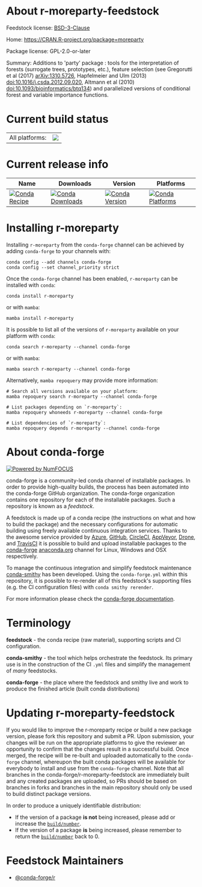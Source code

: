 About r-moreparty-feedstock
===========================

Feedstock license: [BSD-3-Clause](https://github.com/conda-forge/r-moreparty-feedstock/blob/main/LICENSE.txt)

Home: https://CRAN.R-project.org/package=moreparty

Package license: GPL-2.0-or-later

Summary: Additions to 'party' package : tools for the interpretation of forests (surrogate trees, prototypes, etc.), feature selection (see Gregorutti et al (2017) <arXiv:1310.5726>, Hapfelmeier and Ulm (2013) <doi:10.1016/j.csda.2012.09.020>, Altmann et al (2010) <doi:10.1093/bioinformatics/btq134>) and parallelized versions of conditional forest and variable importance functions.

Current build status
====================


<table><tr><td>All platforms:</td>
    <td>
      <a href="https://dev.azure.com/conda-forge/feedstock-builds/_build/latest?definitionId=16429&branchName=main">
        <img src="https://dev.azure.com/conda-forge/feedstock-builds/_apis/build/status/r-moreparty-feedstock?branchName=main">
      </a>
    </td>
  </tr>
</table>

Current release info
====================

| Name | Downloads | Version | Platforms |
| --- | --- | --- | --- |
| [![Conda Recipe](https://img.shields.io/badge/recipe-r--moreparty-green.svg)](https://anaconda.org/conda-forge/r-moreparty) | [![Conda Downloads](https://img.shields.io/conda/dn/conda-forge/r-moreparty.svg)](https://anaconda.org/conda-forge/r-moreparty) | [![Conda Version](https://img.shields.io/conda/vn/conda-forge/r-moreparty.svg)](https://anaconda.org/conda-forge/r-moreparty) | [![Conda Platforms](https://img.shields.io/conda/pn/conda-forge/r-moreparty.svg)](https://anaconda.org/conda-forge/r-moreparty) |

Installing r-moreparty
======================

Installing `r-moreparty` from the `conda-forge` channel can be achieved by adding `conda-forge` to your channels with:

```
conda config --add channels conda-forge
conda config --set channel_priority strict
```

Once the `conda-forge` channel has been enabled, `r-moreparty` can be installed with `conda`:

```
conda install r-moreparty
```

or with `mamba`:

```
mamba install r-moreparty
```

It is possible to list all of the versions of `r-moreparty` available on your platform with `conda`:

```
conda search r-moreparty --channel conda-forge
```

or with `mamba`:

```
mamba search r-moreparty --channel conda-forge
```

Alternatively, `mamba repoquery` may provide more information:

```
# Search all versions available on your platform:
mamba repoquery search r-moreparty --channel conda-forge

# List packages depending on `r-moreparty`:
mamba repoquery whoneeds r-moreparty --channel conda-forge

# List dependencies of `r-moreparty`:
mamba repoquery depends r-moreparty --channel conda-forge
```


About conda-forge
=================

[![Powered by
NumFOCUS](https://img.shields.io/badge/powered%20by-NumFOCUS-orange.svg?style=flat&colorA=E1523D&colorB=007D8A)](https://numfocus.org)

conda-forge is a community-led conda channel of installable packages.
In order to provide high-quality builds, the process has been automated into the
conda-forge GitHub organization. The conda-forge organization contains one repository
for each of the installable packages. Such a repository is known as a *feedstock*.

A feedstock is made up of a conda recipe (the instructions on what and how to build
the package) and the necessary configurations for automatic building using freely
available continuous integration services. Thanks to the awesome service provided by
[Azure](https://azure.microsoft.com/en-us/services/devops/), [GitHub](https://github.com/),
[CircleCI](https://circleci.com/), [AppVeyor](https://www.appveyor.com/),
[Drone](https://cloud.drone.io/welcome), and [TravisCI](https://travis-ci.com/)
it is possible to build and upload installable packages to the
[conda-forge](https://anaconda.org/conda-forge) [anaconda.org](https://anaconda.org/)
channel for Linux, Windows and OSX respectively.

To manage the continuous integration and simplify feedstock maintenance
[conda-smithy](https://github.com/conda-forge/conda-smithy) has been developed.
Using the ``conda-forge.yml`` within this repository, it is possible to re-render all of
this feedstock's supporting files (e.g. the CI configuration files) with ``conda smithy rerender``.

For more information please check the [conda-forge documentation](https://conda-forge.org/docs/).

Terminology
===========

**feedstock** - the conda recipe (raw material), supporting scripts and CI configuration.

**conda-smithy** - the tool which helps orchestrate the feedstock.
                   Its primary use is in the construction of the CI ``.yml`` files
                   and simplify the management of *many* feedstocks.

**conda-forge** - the place where the feedstock and smithy live and work to
                  produce the finished article (built conda distributions)


Updating r-moreparty-feedstock
==============================

If you would like to improve the r-moreparty recipe or build a new
package version, please fork this repository and submit a PR. Upon submission,
your changes will be run on the appropriate platforms to give the reviewer an
opportunity to confirm that the changes result in a successful build. Once
merged, the recipe will be re-built and uploaded automatically to the
`conda-forge` channel, whereupon the built conda packages will be available for
everybody to install and use from the `conda-forge` channel.
Note that all branches in the conda-forge/r-moreparty-feedstock are
immediately built and any created packages are uploaded, so PRs should be based
on branches in forks and branches in the main repository should only be used to
build distinct package versions.

In order to produce a uniquely identifiable distribution:
 * If the version of a package **is not** being increased, please add or increase
   the [``build/number``](https://docs.conda.io/projects/conda-build/en/latest/resources/define-metadata.html#build-number-and-string).
 * If the version of a package **is** being increased, please remember to return
   the [``build/number``](https://docs.conda.io/projects/conda-build/en/latest/resources/define-metadata.html#build-number-and-string)
   back to 0.

Feedstock Maintainers
=====================

* [@conda-forge/r](https://github.com/conda-forge/r/)

